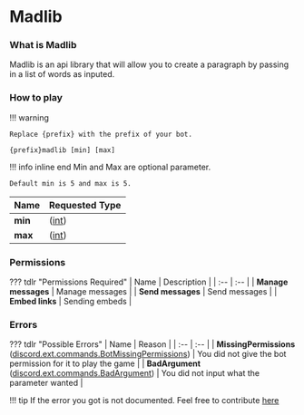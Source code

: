 # Madlib

### What is Madlib

Madlib is an api library that will allow you to create a paragraph by passing in a list of words as inputed.

### How to play

!!! warning

    Replace {prefix} with the prefix of your bot.

`{prefix}madlib [min] [max]`

!!! info  inline end
    Min and Max are optional parameter.

    Default min is 5 and max is 5.

| Name | Requested Type |
| :-- | :-- |
| **min** | ([int](https://docs.python.org/3/library/functions.html?highlight=int#int))|
| **max** | ([int](https://docs.python.org/3/library/functions.html?highlight=int#int))|

### Permissions

??? tdlr "Permissions Required"
    | Name | Description |
    | :-- | :-- |
    | **Manage messages** | Manage messages |
    | **Send messages** | Send messages |
    | **Embed links** | Sending embeds |

### Errors

??? tdlr "Possible Errors"
    | Name | Reason |
    | :-- | :-- |
    | **MissingPermissions** ([discord.ext.commands.BotMissingPermissions](https://docs.pycord.dev/en/master/ext/commands/api.html?highlight=missing#discord.ext.commands.BotMissingPermissions)) | You did not give the bot permission for it to play the game |
    | **BadArgument** ([discord.ext.commands.BadArgument](https://docs.pycord.dev/en/master/ext/commands/api.html?highlight=badargument#discord.ext.commands.BadArgument)) | You did not input what the parameter wanted |

!!! tip
    If the error you got is not documented. Feel free to contribute [here](https://github.com/andrewthederp/Disgames/docs/mixins/madlib.md)
